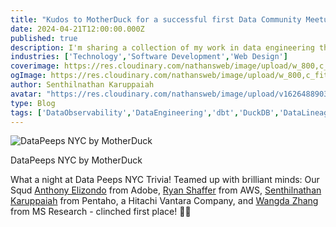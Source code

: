 ```yaml
---
title: "Kudos to MotherDuck for a successful first Data Community Meetup in NYC."
date: 2024-04-21T12:00:00.000Z
published: true
description: I'm sharing a collection of my work in data engineering that showcases practical applications of Dagster for managing and orchestrating data pipelines.
industries: ['Technology','Software Development','Web Design']
coverimage: https://res.cloudinary.com/nathansweb/image/upload/w_800,c_fit,l_text:Arial_60_bold:Kudos%20to%20MotherDuck%20for%20a%20successful%20first%20Data%20Community%20Meetup%20in%20NYC,g_north_east,x_30,y_40/v1711924071/senthilsweb-scl-card-template_cyxogj.webp
ogImage: https://res.cloudinary.com/nathansweb/image/upload/w_800,c_fit,l_text:Arial_60_bold:Kudos%20to%20MotherDuck%20for%20a%20successful%20first%20Data%20Community%20Meetup%20in%20NYC,g_north_east,x_30,y_40/v1711924071/senthilsweb-scl-card-template_cyxogj.webp
author: Senthilnathan Karuppaiah
avatar: "https://res.cloudinary.com/nathansweb/image/upload/v1626488903/profile/Senthil-profile-picture-01_al07i5.jpg"
type: Blog
tags: ['DataObservability','DataEngineering','dbt','DuckDB','DataLineage','Analytics','DataLake','BusinessMetadataManagement','Vue.js','Nuxt.js','Open Source','Web Development','Low Code Platform']
---
```


![DataPeeps NYC by MotherDuck](https://media.licdn.com/dms/image/v2/D4E12AQEAzmS6XOcuWA/article-cover_image-shrink_600_2000/article-cover_image-shrink_600_2000/0/1714179112689?e=1733356800&v=beta&t=6uTvSY-5lv2Xn3UPScdsWtsEoxRPi4M5Wu1RfzZPWOQ)
<div class="relative flex items-center">DataPeeps NYC by MotherDuck</div>

What a night at Data Peeps NYC Trivia! Teamed up with brilliant minds: Our Squd <a href="https://www.linkedin.com/in/anthonyelizondo/?lipi=urn%3Ali%3Apage%3Ad_flagship3_pulse_read%3BNITirwwgSK%2Bcd%2Btq%2FbngKQ%3D%3D" class="dark:text-teal-400 relative transition hover:text-teal-500 dark:hover:text-teal-400">Anthony Elizondo</a> from Adobe, <a href="https://www.linkedin.com/in/rmshaffer/?lipi=urn%3Ali%3Apage%3Ad_flagship3_pulse_read%3BNITirwwgSK%2Bcd%2Btq%2FbngKQ%3D%3D" class="dark:text-teal-400 relative transition hover:text-teal-500 dark:hover:text-teal-400">Ryan Shaffer</a> from AWS, <a href="https://www.linkedin.com/in/senthilsweb/?lipi=urn%3Ali%3Apage%3Ad_flagship3_pulse_read%3BNITirwwgSK%2Bcd%2Btq%2FbngKQ%3D%3D" class="dark:text-teal-400 relative transition hover:text-teal-500 dark:hover:text-teal-400">Senthilnathan Karuppaiah</a> from Pentaho, a Hitachi Vantara Company, and <a href="https://www.linkedin.com/in/zhangwangda/?lipi=urn%3Ali%3Apage%3Ad_flagship3_pulse_read%3BNITirwwgSK%2Bcd%2Btq%2FbngKQ%3D%3D" class="dark:text-teal-400 relative transition hover:text-teal-500 dark:hover:text-teal-400">Wangda Zhang</a> from MS Research - clinched first place! 🥇🦆 